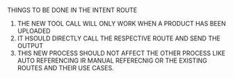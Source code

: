 THINGS TO BE DONE IN THE INTENT ROUTE 
1. THE NEW TOOL CALL WILL ONLY WORK WHEN A PRODUCT HAS BEEN UPLOADED
2. IT HSOULD DIRECTLY CALL THE RESPECTIVE ROUTE AND SEND THE OUTPUT
3. THIS NEW PROCESS SHOULD NOT AFFECT THE OTHER PROCESS LIKE AUTO REFERENCING IR MANUAL REFERECNIG OR THE EXISTING ROUTES AND THEIR USE CASES.